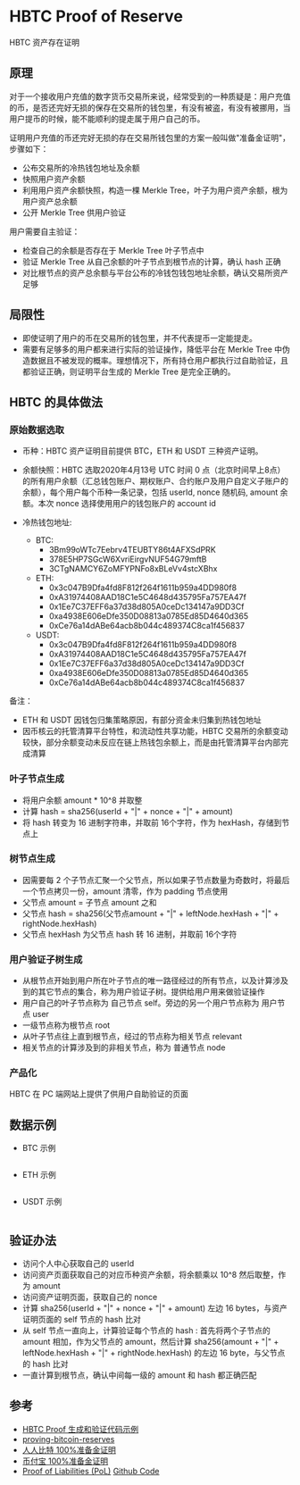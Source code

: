 # HBTC Proof of Reserve

HBTC 资产存在证明

## 原理

对于一个接收用户充值的数字货币交易所来说，经常受到的一种质疑是：用户充值的币，是否还完好无损的保存在交易所的钱包里，有没有被盗，有没有被挪用，当用户提币的时候，能不能顺利的提走属于用户自己的币。

证明用户充值的币还完好无损的存在交易所钱包里的方案一般叫做"准备金证明"，步骤如下：

- 公布交易所的冷热钱包地址及余额
- 快照用户资产余额
- 利用用户资产余额快照，构造一棵 Merkle Tree，叶子为用户资产余额，根为用户资产总余额
- 公开 Merkle Tree 供用户验证

用户需要自主验证：

- 检查自己的余额是否存在于 Merkle Tree 叶子节点中
- 验证 Merkle Tree 从自己余额的叶子节点到根节点的计算，确认 hash 正确
- 对比根节点的资产总余额与平台公布的冷钱包钱包地址余额，确认交易所资产足够

## 局限性

- 即使证明了用户的币在交易所的钱包里，并不代表提币一定能提走。
- 需要有足够多的用户都来进行实际的验证操作，降低平台在 Merkle Tree 中伪造数据且不被发现的概率。理想情况下，所有持仓用户都执行过自助验证，且都验证正确，则证明平台生成的 Merkle Tree 是完全正确的。

## HBTC 的具体做法

### 原始数据选取

- 币种：HBTC 资产证明目前提供 BTC，ETH 和 USDT 三种资产证明。

- 余额快照：HBTC 选取2020年4月13号 UTC 时间 0 点（北京时间早上8点）的所有用户余额（汇总钱包账户、期权账户、合约账户及用户自定义子账户的余额），每个用户每个币种一条记录，包括 userId, nonce 随机码, amount 余额。本次 nonce 选择使用用户的钱包账户的 account id

- 冷热钱包地址:
  - BTC:
    - 3Bm99oWTc7Eebrv4TEUBTY86t4AFXSdPRK
    - 378E5HP7SGcW6XvriEirgvNUF54G79mftB
    - 3CTgNAMCY6ZoMFYPNFo8xBLeVv4stcXBhx
  - ETH:
    - 0x3c047B9Dfa4fd8F812f264f1611b959a4DD980f8
    - 0xA31974408AAD18C1e5C4648d435795Fa757EA47f
    - 0x1Ee7C37EFF6a37d38d805A0ceDc134147a9DD3Cf
    - 0xa4938E606eDfe350D08813a0785Ed85D4640d365
    - 0xCe76a14dABe64acb8b044c489374C8ca1f456837
  - USDT:
    - 0x3c047B9Dfa4fd8F812f264f1611b959a4DD980f8
    - 0xA31974408AAD18C1e5C4648d435795Fa757EA47f
    - 0x1Ee7C37EFF6a37d38d805A0ceDc134147a9DD3Cf
    - 0xa4938E606eDfe350D08813a0785Ed85D4640d365
    - 0xCe76a14dABe64acb8b044c489374C8ca1f456837

备注：

- ETH 和 USDT 因钱包归集策略原因，有部分资金未归集到热钱包地址
- 因币核云的托管清算平台特性，和流动性共享功能，HBTC 交易所的余额变动较快，部分余额变动未反应在链上热钱包余额上，而是由托管清算平台内部完成清算

### 叶子节点生成

- 将用户余额 amount * 10^8 并取整
- 计算 hash = sha256(userId + "|" + nonce + "|" + amount)
- 将 hash 转变为 16 进制字符串，并取前 16个字符，作为 hexHash，存储到节点上

### 树节点生成

- 因需要每 2 个子节点汇聚一个父节点，所以如果子节点数量为奇数时，将最后一个节点拷贝一份，amount 清零，作为 padding 节点使用
- 父节点 amount = 子节点 amount 之和
- 父节点 hash = sha256(父节点amount + "|" + leftNode.hexHash + "|" + rightNode.hexHash)
- 父节点 hexHash 为父节点 hash 转 16 进制，并取前 16个字符

### 用户验证子树生成

- 从根节点开始到用户所在叶子节点的唯一路径经过的所有节点，以及计算涉及到的其它节点的集合，称为用户验证子树。提供给用户用来做验证操作
- 用户自己的叶子节点称为 自己节点 self。旁边的另一个用户节点称为 用户节点 user
- 一级节点称为根节点 root
- 从叶子节点往上直到根节点，经过的节点称为相关节点 relevant
- 相关节点的计算涉及到的非相关节点，称为 普通节点 node

### 产品化

HBTC 在 PC 端网站上提供了供用户自助验证的页面

## 数据示例

- BTC 示例

```json
```

- ETH 示例

```json
```

- USDT 示例

```json
```

## 验证办法

- 访问个人中心获取自己的 userId
- 访问资产页面获取自己的对应币种资产余额，将余额乘以 10^8 然后取整，作为 amount
- 访问资产证明页面，获取自己的 nonce
- 计算 sha256(userId + "|" + nonce + "|" + amount) 左边 16 bytes，与资产证明页面的 self 节点的 hash 比对
- 从 self 节点一直向上，计算验证每个节点的 hash : 首先将两个子节点的 amount 相加，作为父节点的 amount，然后计算 sha256(amount + "|" + leftNode.hexHash + "|" + rightNode.hexHash) 的左边 16 byte，与父节点的 hash 比对
- 一直计算到根节点，确认中间每一级的 amount 和 hash 都正确匹配

## 参考

- [HBTC Proof 生成和验证代码示例](https://github.com/bhexofficial/asset-proof)
- [proving-bitcoin-reserves](https://iwilcox.me.uk/2014/proving-bitcoin-reserves)
- [人人比特 100%准备金证明](https://github.com/RenrenBit/ProofOfReserves)
- [币付宝 100%准备金证明](https://www.bifubao.com/2014/03/16/proof-of-reserves/)
- [Proof of Liabilities (PoL)](http://syskall.com/proof-of-liabilities/) [Github Code](https://github.com/olalonde/proof-of-liabilities)
